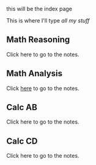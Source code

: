 this will be the index page

This is where I'll type *all my stuff*

## Math Reasoning
Click here to go to the notes.

## Math Analysis
Click [here](https://turksmathstuff.github.io/mathanalysis.md) to go to the notes.

## Calc AB
Click here to go to the notes.

## Calc CD
Click here to go to the notes.
